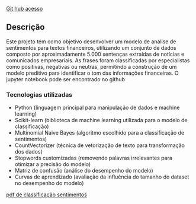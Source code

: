 [Git hub acesso](https://github.com/Joao-kouznetz/Classificacao_sentimentos)

## Descrição

Este projeto tem como objetivo desenvolver um modelo de análise de sentimentos para textos financeiros, utilizando um conjunto de dados composto por aproximadamente 5.000 sentenças extraídas de notícias e comunicados empresariais. As frases foram classificadas por especialistas como positivas, negativas ou neutras, permitindo a construção de um modelo preditivo para identificar o tom das informações financeiras. O jupyter notebook pode ser encontrado no github

### Tecnologias utilizadas

- Python (linguagem principal para manipulação de dados e machine learning)
- Scikit-learn (biblioteca de machine learning utilizada para o modelo de classificação)
- Multinomial Naive Bayes (algoritmo escolhido para a classificação de sentimentos)
- CountVectorizer (técnica de vetorização de texto para transformação dos dados)
- Stopwords customizadas (removendo palavras irrelevantes para otimizar a precisão do modelo)
- Matriz de confusão (análise do desempenho do modelo)
- Curvas de aprendizado (avaliação da influência do tamanho do dataset no desempenho do modelo)

[pdf de classificação sentimentos](Classificacao_sentimentos.pdf)
